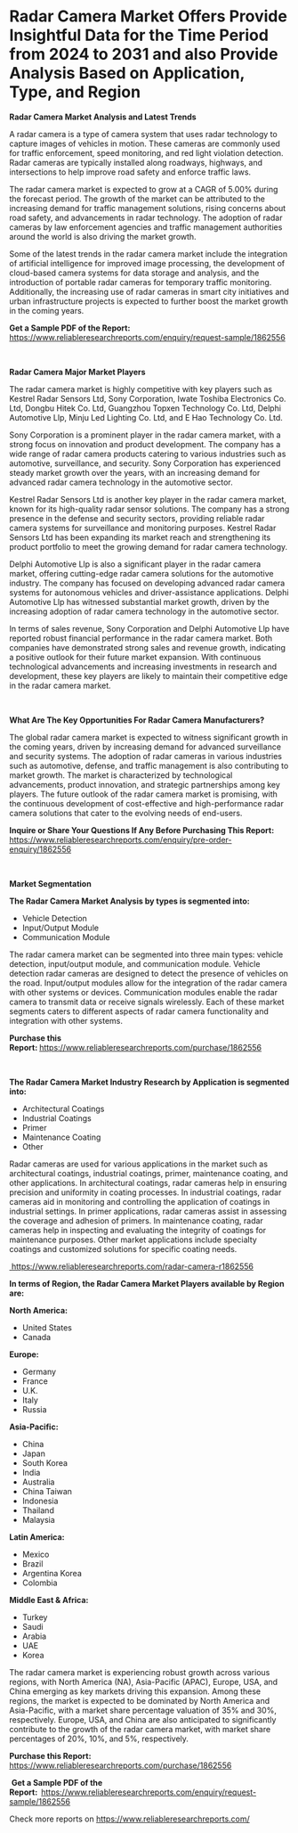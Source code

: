 <p><h1>Radar Camera Market Offers Provide Insightful Data for the Time Period from 2024 to 2031 and also Provide Analysis Based on Application, Type, and Region</h1></p><p><strong>Radar Camera Market Analysis and Latest Trends</strong></p>
<p><p>A radar camera is a type of camera system that uses radar technology to capture images of vehicles in motion. These cameras are commonly used for traffic enforcement, speed monitoring, and red light violation detection. Radar cameras are typically installed along roadways, highways, and intersections to help improve road safety and enforce traffic laws.</p><p>The radar camera market is expected to grow at a CAGR of 5.00% during the forecast period. The growth of the market can be attributed to the increasing demand for traffic management solutions, rising concerns about road safety, and advancements in radar technology. The adoption of radar cameras by law enforcement agencies and traffic management authorities around the world is also driving the market growth.</p><p>Some of the latest trends in the radar camera market include the integration of artificial intelligence for improved image processing, the development of cloud-based camera systems for data storage and analysis, and the introduction of portable radar cameras for temporary traffic monitoring. Additionally, the increasing use of radar cameras in smart city initiatives and urban infrastructure projects is expected to further boost the market growth in the coming years.</p></p>
<p><strong>Get a Sample PDF of the Report:&nbsp;</strong> <a href="https://www.reliableresearchreports.com/enquiry/request-sample/1862556">https://www.reliableresearchreports.com/enquiry/request-sample/1862556</a></p>
<p>&nbsp;</p>
<p><strong>Radar Camera Major Market Players</strong></p>
<p><p>The radar camera market is highly competitive with key players such as Kestrel Radar Sensors Ltd, Sony Corporation, Iwate Toshiba Electronics Co. Ltd, Dongbu Hitek Co. Ltd, Guangzhou Topxen Technology Co. Ltd, Delphi Automotive Llp, Minju Led Lighting Co. Ltd, and E Hao Technology Co. Ltd. </p><p>Sony Corporation is a prominent player in the radar camera market, with a strong focus on innovation and product development. The company has a wide range of radar camera products catering to various industries such as automotive, surveillance, and security. Sony Corporation has experienced steady market growth over the years, with an increasing demand for advanced radar camera technology in the automotive sector. </p><p>Kestrel Radar Sensors Ltd is another key player in the radar camera market, known for its high-quality radar sensor solutions. The company has a strong presence in the defense and security sectors, providing reliable radar camera systems for surveillance and monitoring purposes. Kestrel Radar Sensors Ltd has been expanding its market reach and strengthening its product portfolio to meet the growing demand for radar camera technology.</p><p>Delphi Automotive Llp is also a significant player in the radar camera market, offering cutting-edge radar camera solutions for the automotive industry. The company has focused on developing advanced radar camera systems for autonomous vehicles and driver-assistance applications. Delphi Automotive Llp has witnessed substantial market growth, driven by the increasing adoption of radar camera technology in the automotive sector.</p><p>In terms of sales revenue, Sony Corporation and Delphi Automotive Llp have reported robust financial performance in the radar camera market. Both companies have demonstrated strong sales and revenue growth, indicating a positive outlook for their future market expansion. With continuous technological advancements and increasing investments in research and development, these key players are likely to maintain their competitive edge in the radar camera market.</p></p>
<p>&nbsp;</p>
<p><strong>What Are The Key Opportunities For Radar Camera Manufacturers?</strong></p>
<p><p>The global radar camera market is expected to witness significant growth in the coming years, driven by increasing demand for advanced surveillance and security systems. The adoption of radar cameras in various industries such as automotive, defense, and traffic management is also contributing to market growth. The market is characterized by technological advancements, product innovation, and strategic partnerships among key players. The future outlook of the radar camera market is promising, with the continuous development of cost-effective and high-performance radar camera solutions that cater to the evolving needs of end-users.</p></p>
<p><strong>Inquire or Share Your Questions If Any Before Purchasing This Report:</strong> <a href="https://www.reliableresearchreports.com/enquiry/pre-order-enquiry/1862556">https://www.reliableresearchreports.com/enquiry/pre-order-enquiry/1862556</a></p>
<p>&nbsp;</p>
<p><strong>Market Segmentation</strong></p>
<p><strong>The Radar Camera Market Analysis by types is segmented into:</strong></p>
<p><ul><li>Vehicle Detection</li><li>Input/Output Module</li><li>Communication Module</li></ul></p>
<p><p>The radar camera market can be segmented into three main types: vehicle detection, input/output module, and communication module. Vehicle detection radar cameras are designed to detect the presence of vehicles on the road. Input/output modules allow for the integration of the radar camera with other systems or devices. Communication modules enable the radar camera to transmit data or receive signals wirelessly. Each of these market segments caters to different aspects of radar camera functionality and integration with other systems.</p></p>
<p><strong>Purchase this Report:&nbsp;</strong><a href="https://www.reliableresearchreports.com/purchase/1862556">https://www.reliableresearchreports.com/purchase/1862556</a></p>
<p>&nbsp;</p>
<p><strong>The Radar Camera Market Industry Research by Application is segmented into:</strong></p>
<p><ul><li>Architectural Coatings</li><li>Industrial Coatings</li><li>Primer</li><li>Maintenance Coating</li><li>Other</li></ul></p>
<p><p>Radar cameras are used for various applications in the market such as architectural coatings, industrial coatings, primer, maintenance coating, and other applications. In architectural coatings, radar cameras help in ensuring precision and uniformity in coating processes. In industrial coatings, radar cameras aid in monitoring and controlling the application of coatings in industrial settings. In primer applications, radar cameras assist in assessing the coverage and adhesion of primers. In maintenance coating, radar cameras help in inspecting and evaluating the integrity of coatings for maintenance purposes. Other market applications include specialty coatings and customized solutions for specific coating needs.</p></p>
<p><a href="https://www.reliableresearchreports.com/radar-camera-r1862556">&nbsp;https://www.reliableresearchreports.com/radar-camera-r1862556</a></p>
<p><strong>In terms of Region, the Radar Camera Market Players available by Region are:</strong></p>
<p>
    <p> <strong> North America: </strong>
        <ul>
            <li>United States</li>
            <li>Canada</li>
        </ul>
        </p> 
    <p> <strong> Europe: </strong>
        <ul>
            <li>Germany</li>
            <li>France</li>
            <li>U.K.</li>
            <li>Italy</li>
            <li>Russia</li>
        </ul>
        </p> 
    <p> <strong> Asia-Pacific: </strong>
        <ul>
            <li>China</li>
            <li>Japan</li>
            <li>South Korea</li>
            <li>India</li>
            <li>Australia</li>
            <li>China Taiwan</li>
            <li>Indonesia</li>
            <li>Thailand</li>
            <li>Malaysia</li>
        </ul>
        </p> 
    <p> <strong> Latin America: </strong>
        <ul>
            <li>Mexico</li>
            <li>Brazil</li>
            <li>Argentina Korea</li>
            <li>Colombia</li>
        </ul>
        </p> 
    <p> <strong> Middle East & Africa: </strong>
        <ul>
            <li>Turkey</li>
            <li>Saudi</li>
            <li>Arabia</li>
            <li>UAE</li>
            <li>Korea</li>
        </ul>
    </p>
    </p>
<p><p>The radar camera market is experiencing robust growth across various regions, with North America (NA), Asia-Pacific (APAC), Europe, USA, and China emerging as key markets driving this expansion. Among these regions, the market is expected to be dominated by North America and Asia-Pacific, with a market share percentage valuation of 35% and 30%, respectively. Europe, USA, and China are also anticipated to significantly contribute to the growth of the radar camera market, with market share percentages of 20%, 10%, and 5%, respectively.</p></p>
<p><strong>Purchase this Report: </strong><a href="https://www.reliableresearchreports.com/purchase/1862556">https://www.reliableresearchreports.com/purchase/1862556</a></p>
<p>&nbsp;<strong>Get a Sample PDF of the Report:&nbsp;&nbsp;</strong><a href="https://www.reliableresearchreports.com/enquiry/request-sample/1862556">https://www.reliableresearchreports.com/enquiry/request-sample/1862556</a></p>
<p><strong></strong></p>
<p>Check more reports on <a href="https://www.reliableresearchreports.com/">https://www.reliableresearchreports.com/</a></p>